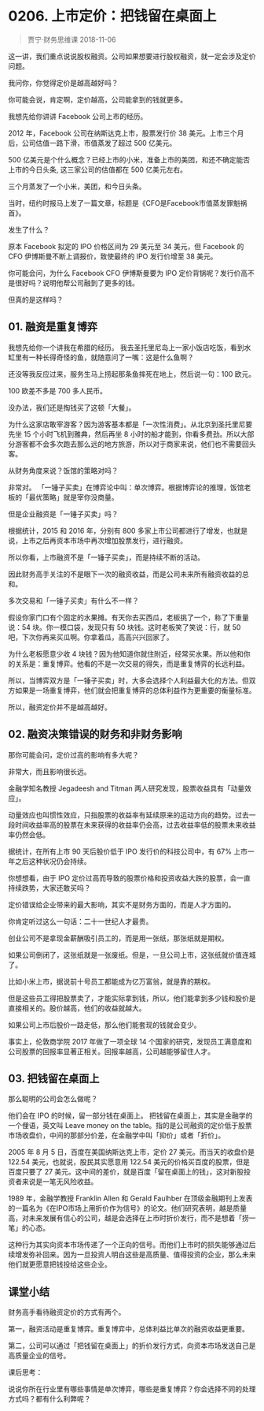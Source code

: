 # 0206. 上市定价：把钱留在桌面上
> 贾宁·财务思维课
2018-11-06

这一讲，我们重点说说股权融资。公司如果想要进行股权融资，就一定会涉及定价问题。

我问你，你觉得定价是越高越好吗？

你可能会说，肯定啊，定价越高，公司能拿到的钱就更多。

我想先给你讲讲 Facebook 公司上市的经历。

2012 年，Facebook 公司在纳斯达克上市，股票发行价 38 美元。上市三个月后，公司估值一路下滑，市值蒸发了超过 500 亿美元。

500 亿美元是个什么概念？已经上市的小米，准备上市的美团，和还不确定能否上市的今日头条, 这三家公司的估值都在 500 亿美元左右。

三个月蒸发了一个小米，美团，和今日头条。

当时，纽约时报马上发了一篇文章，标题是《CFO是Facebook市值蒸发罪魁祸首》。

发生了什么？

原本 Facebook 拟定的 IPO 价格区间为 29 美元至 34 美元，但 Facebook 的 CFO 伊博斯曼不断上调报价，致使最终的 IPO 发行价增至 38 美元。

你可能会问，为什么 Facebook CFO 伊博斯曼要为 IPO 定价背锅呢？发行价高不是很好吗？说明他帮公司融到了更多的钱。

但真的是这样吗？

## 01. 融资是重复博弈

我想先给你一个讲我在希腊的经历。 我去圣托里尼岛上一家小饭店吃饭，看到水缸里有一种长得奇怪的鱼，就随意问了一嘴：这是什么鱼啊？

还没等我反应过来，服务生马上捞起那条鱼摔死在地上，然后说一句：100 欧元。

100 欧差不多是 700 多人民币。

没办法，我们还是掏钱买了这顿「大餐」。

为什么这家店敢宰游客？因为游客基本都是「一次性消费」。从北京到圣托里尼要先坐 15 个小时飞机到雅典，然后再坐 8 小时的船才能到，你看多费劲。所以大部分游客都不会多次跑去那么远的地方旅游，所以对于商家来说，他们也不需要回头客。

从财务角度来说？饭馆的策略对吗？

非常对。 「一锤子买卖」在博弈论中叫：单次博弈。根据博弈论的推理，饭馆老板的「最优策略」就是宰你没商量。

但是企业融资是「一锤子买卖」吗？

根据统计，2015 和 2016 年，分别有 800 多家上市公司都进行了增发，也就是说，上市之后再资本市场中再次增加股票发行，进行融资。

所以你看，上市融资不是「一锤子买卖」，而是持续不断的活动。

因此财务高手关注的不是眼下一次的融资收益，而是公司未来所有融资收益的总和。

多次交易和「一锤子买卖」有什么不一样？

假设你家门口有个固定的水果摊。有天你去买西瓜，老板挑了一个，称了下重量说：54 块。你一模口袋，发现只有 50 块钱。这时老板笑了笑说：行，就 50 吧，下次你再来买瓜啊。你拿着瓜，高高兴兴回家了。

为什么老板愿意少收 4 块钱？因为他知道你就住附近，经常买水果。所以他和你的关系是：重复博弈。他看的不是一次交易的得失，而是重复博弈的长远利益。

所以，当博弈双方是「一锤子买卖」时，大多会选择个人利益最大化的方法。但双方如果是一场重复博弈，他们就会把重复博弈的总体利益作为更重要的衡量标准。

所以，融资定价并不是越高越好。

## 02. 融资决策错误的财务和非财务影响

那你可能会问，定价过高的影响有多大呢？

非常大，而且影响很长远。

金融学知名教授 Jegadeesh and Titman 两人研究发现，股票收益具有「动量效应」。

动量效应也叫惯性效应，只指股票的收益率有延续原来的运动方向的趋势。过去一段时间收益率高的股票在未来获得的收益率仍会高，过去收益率低的股票未来收益率仍然会低。

据统计，在所有上市 90 天后股价低于 IPO 发行价的科技公司中，有 67% 上市一年之后这种状况仍会持续。

你想想看，由于 IPO 定价过高而导致的股票价格和投资收益大跌的股票，会一直持续跌势，大家还敢买吗？

定价错误给企业带来的最大影响，其实不是财务方面的，而是人才方面的。

你肯定听过这么一句话：二十一世纪人才最贵。

创业公司不是拿现金薪酬吸引员工的，而是用一张纸，那张纸就是期权。

如果公司倒闭了，这张纸就是一张废纸。但是，一旦公司上市，这张纸就价值连城了。

比如小米上市，据说前十号员工都能成为亿万富翁，就是靠的期权。

但是这些员工得把股票卖了，才能实际拿到钱，所以，他们能拿到多少钱和股价是直接相关的。股价越高，他们的收益就越大。

如果公司上市后股价一路走低，那么他们能套现的钱就会变少。

事实上，伦敦商学院 2017 年做了一项全球 14 个国家的研究，发现员工满意度和公司股票的回报率显著正相关。回报率越高，公司越能够留住人才。

## 03. 把钱留在桌面上

那么聪明的公司会怎么做呢？

他们会在 IPO 的时候，留一部分钱在桌面上。
把钱留在桌面上，其实是金融学的一个俚语，英文叫 Leave money on the table。指的是公司融资的定价低于股票市场收盘价，中间的那部分价差，在金融学中叫「抑价」或者「折价」。

2005 年 8 月 5 日，百度在美国纳斯达克上市，定价 27 美元。而当天的收盘价是 122.54 美元，也就说，股民其实愿意用 122.54 美元的价格买百度的股票，但是百度只要了 27 美元。这中间的差价，就是百度「留在桌面上的钱」，这对新股投资者来说是一笔无风险收益。

1989 年，金融学教授 Franklin Allen 和 Gerald Faulhber 在顶级金融期刊上发表的一篇名为《在IPO市场上用折价作为信号》的论文。他们研究表明，越是质量高，对未来发展有信心的公司，越是会选择在上市时折价发行，而不是想着「捞一笔」的心态。

这种行为其实向资本市场传递了一个正向的信号。而他们上市时的损失能够通过后续增发弥补回来。因为一旦投资人明白这些是高质量、值得投资的企业，那么未来他们就更愿意把钱投给这些企业。

## 课堂小结

财务高手看待融资定价的方式有两个。

第一，融资活动是重复博弈。重复博弈中，总体利益比单次的融资收益更重要。

第二，公司可以通过「把钱留在桌面上」的折价发行方式，向资本市场发送自己是高质量企业的信号。

课后思考：

说说你所在行业里有哪些事情是单次博弈，哪些是重复博弈？你会选择不同的处理方式吗？都有什么利弊呢？